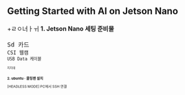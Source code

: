 Getting Started with AI on Jetson Nano
-
+ㄹㅇ너ㅏㅟ
<b> 1. Jetson Nano  세팅 준비물</b>
<br>
<br>
<TT> Sd 카드</TT>
<small><br>
<TT> CSI 웹캠</TT>
<small><br>
<TT> USB Data 케이블 </TT>
<small><br>
<TT> </TT>
<small><br>
<TT> 지지대</TT>



<b> 2. ubuntu <span>&#183;</span> 쿨링팬 설치 </b>











[HEADLESS MODE] PC에서 SSH 연결
